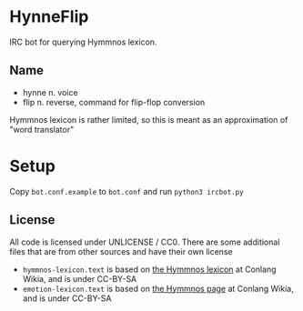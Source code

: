 HynneFlip
=========
IRC bot for querying Hymmnos lexicon.

Name
----
* hynne n. voice
* flip n. reverse, command for flip-flop conversion

Hymmnos lexicon is rather limited, so this is meant as an approximation of "word translator"

Setup
=====
Copy `bot.conf.example` to `bot.conf` and run `python3 ircbot.py`

License
-------
All code is licensed under UNLICENSE / CC0. There are some additional files that are from other sources and have their own license

* `hymmnos-lexicon.text` is based on [the Hymmnos lexicon](http://conlang.wikia.com/wiki/Hymmnos:Lexicon) at Conlang Wikia, and is under CC-BY-SA
* `emotion-lexicon.text` is based on [the Hymmnos page](http://conlang.wikia.com/wiki/Hymmnos) at Conlang Wikia, and is under CC-BY-SA
